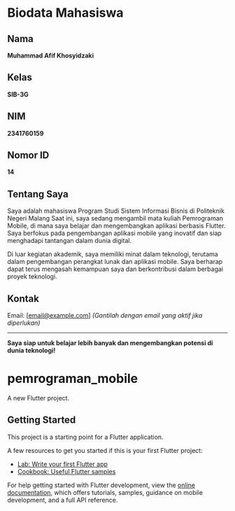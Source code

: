 # Biodata Mahasiswa

## Nama
**Muhammad Afif Khosyidzaki**

## Kelas
**SIB-3G**

## NIM
**2341760159**

## Nomor ID
**14**

## Tentang Saya
Saya adalah mahasiswa Program Studi Sistem Informasi Bisnis di Politeknik Negeri Malang Saat ini, saya sedang mengambil mata kuliah Pemrograman Mobile, di mana saya belajar dan mengembangkan aplikasi berbasis Flutter. Saya berfokus pada pengembangan aplikasi mobile yang inovatif dan siap menghadapi tantangan dalam dunia digital.

Di luar kegiatan akademik, saya memiliki minat dalam teknologi, terutama dalam pengembangan perangkat lunak dan aplikasi mobile. Saya berharap dapat terus mengasah kemampuan saya dan berkontribusi dalam berbagai proyek teknologi.

## Kontak
Email: [email@example.com]  *(Gantilah dengan email yang aktif jika diperlukan)*

---

**Saya siap untuk belajar lebih banyak dan mengembangkan potensi di dunia teknologi!**

# pemrograman_mobile

A new Flutter project.

## Getting Started

This project is a starting point for a Flutter application.

A few resources to get you started if this is your first Flutter project:

- [Lab: Write your first Flutter app](https://docs.flutter.dev/get-started/codelab)
- [Cookbook: Useful Flutter samples](https://docs.flutter.dev/cookbook)

For help getting started with Flutter development, view the
[online documentation](https://docs.flutter.dev/), which offers tutorials,
samples, guidance on mobile development, and a full API reference.
